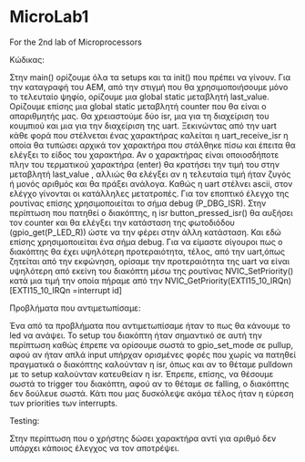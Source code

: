 # MicroLab1
For the 2nd lab of Microprocessors




Κώδικας:

Στην main() ορίζουμε όλα τα setups και τα init() που πρέπει να γίνουν. Για την καταγραφή του ΑΕΜ, από την στιγμή που θα χρησιμοποιήσουμε μόνο το τελευταίο ψηφίο, ορίζουμε μια global static μεταβλητή last_value. Ορίζουμε επίσης μια global static μεταβλητή counter που θα είναι ο απαριθμητής μας. Θα χρειαστούμε δύο isr, μια για τη διαχείριση του κουμπιού και μια για την διαχείριση της uart. 
Ξεκινώντας από την uart κάθε φορά που στέλνεται ένας χαρακτήρας καλείται η uart_receive_isr η οποία θα τυπώσει αρχικά τον χαρακτήρα που στάλθηκε πίσω και έπειτα θα ελέγξει το είδος του χαρακτήρα. Αν ο χαρακτήρας είναι οποιοσδήποτε πλην του τερματικού χαρακτήρα (enter) θα κρατήσει την τιμή του στην μεταβλητή last_value , αλλιώς θα ελέγξει αν η τελευταία τιμή ήταν ζυγός ή μονός αριθμός και θα πράξει ανάλογα. Καθώς η uart στέλνει ascii, στον ελέγχο γίνονται οι κατάλληλες μετατροπές. Για τον εποπτικό έλεγχο της ρουτίνας επίσης χρησιμοποιείται το σήμα debug (P_DBG_ISR).
Στην περίπτωση που πατηθεί ο διακόπτης, η isr button_pressed_isr() θα αυξήσει τον counter και θα ελέγξει την κατάσταση της φωτοδιόδου (gpio_get(P_LED_R)) ώστε να την φέρει στην άλλη κατάσταση. Και εδώ επίσης χρησιμοποιείται ένα σήμα debug.
Για να είμαστε σίγουροι πως ο διακόπτης θα έχει υψηλότερη προτεραιότητα, τέλος, από την uart,όπως ζητείται από την εκφώνηση, ορίσαμε την προτεραιότητα της uart να είναι υψηλότερη από εκείνη του διακόπτη μέσω της ρουτίνας NVIC_SetPriority() κατά μια τιμή την οποία πήραμε από την  NVIC_GetPriority(EXTI15_10_IRQn) [EXTI15_10_IRQn =interrupt id]

Προβλήματα που αντιμετωπίσαμε:

Ένα από τα προβλήματα που αντιμετωπίσαμε ήταν το πως θα κάνουμε το led να ανάψει. Το setup του διακόπτη ήταν σημαντικό σε αυτή την περίπτωση καθώς έπρεπε να ορίσουμε σωστά το gpio_set_mode σε pullup, αφού αν ήταν απλά input υπήρχαν ορισμένες φορές που χωρίς να πατηθεί πραγματικά ο διακόπτης καλούνταν η isr, όπως και αν το θέταμε pulldown με το setup καλούνταν κατευθείαν η isr. Έπρεπε, επίσης, να θέσουμε σωστά το trigger του διακόπτη, αφού αν το θέταμε σε falling, ο διακόπτης δεν δούλευε σωστά. 
Κάτι που μας δυσκόλεψε ακόμα τέλος ήταν η εύρεση των priorities των interrupts.

Testing:

Στην περίπτωση που ο χρήστης δώσει χαρακτήρα αντί για αριθμό δεν υπάρχει κάποιος έλεγχος να τον αποτρέψει. 
